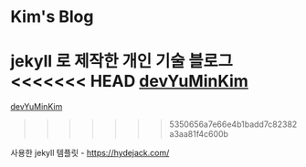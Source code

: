 # Kim's Blog

jekyll 로 제작한 개인 기술 블로그  
<<<<<<< HEAD
[devYuMinKim](https://devYuMinKim.github.io)
=======
[devYuMinKim](https://devYuMinKim.github.io)  
>>>>>>> 5350656a7e66e4b1badd7c82382a3aa81f4c600b

사용한 jekyll 템플릿 - https://hydejack.com/
